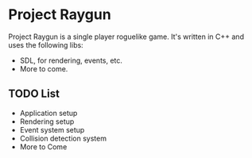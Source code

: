 # Project Raygun

Project Raygun is a single player roguelike game. It's written in C++ and uses the following libs:
- SDL, for rendering, events, etc.
- More to come.

## TODO List
- Application setup
- Rendering setup
- Event system setup
- Collision detection system
- More to Come